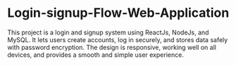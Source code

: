 # Login-signup-Flow-Web-Application
This project is a login and signup system using ReactJs, NodeJs, and MySQL. It lets users create accounts, log in securely, and stores data safely with password encryption. The design is responsive, working well on all devices, and provides a smooth and simple user experience.
